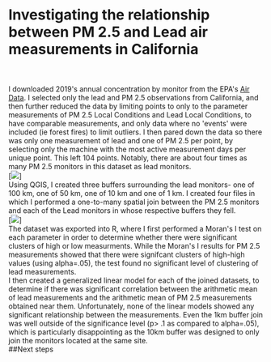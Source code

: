 <h1> Investigating the relationship between PM 2.5 and Lead air measurements in California </h1>
<br>
<br>
I downloaded 2019's annual concentration by monitor from the EPA's <a href="https://aqs.epa.gov/aqsweb/airdata/download_files.html">Air Data</a>. I selected only the lead and PM 2.5 observations from California, and then further reduced the data by limiting points to only to the parameter measurements of PM 2.5 Local Conditions and Lead Local Conditions, to have comparable measurements, and only data where no 'events' were included (ie forest fires) to limit outliers. I then pared down the data so there was only one measurement of lead and one of PM 2.5 per point, by selecting only the machine with the most active measurement days per unique point. This left 104 points. Notably, there are about four times as many PM 2.5 monitors in this dataset as lead monitors. 
<br>
[<img src="images/lead_graduated.PNG?raw=true"/>]
<br>
Using QGIS, I created three buffers surrounding the lead monitors- one of 100 km, one of 50 km, one of 10 km and one of 1 km. I created four files in which I performed a one-to-many spatial join between the PM 2.5 monitors and each of the Lead monitors in whose respective buffers they fell. 
<br>
[<img src="images/pm2.5_graduated.PNG?raw=true"/>]
<br>
The dataset was exported into R, where I first performed a Moran's I test on each parameter in order to determine whether there were significant clusters of high or low measurments. While the Moran's I results for PM 2.5 measurements showed that there were signifcant clusters of high-high values (using alpha=.05), the test found no significant level of clustering of lead measurements. 
<br>
I then created a generalized linear model for each of the joined datasets, to determine if there was significant correlation between the arithmetic mean of lead measurements and the arithmetic mean of PM 2.5 measurements obtained near them. Unfortunately, none of the linear models showed any significant relationship between the measurements. Even the 1km buffer join was well outside of the significance level (p> .1 as compared to alpha=.05), which is particularly disappointing as the 10km buffer was designed to only join the monitors located at the same site.
<br>
##Next steps
